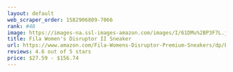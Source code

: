 ```yaml
---
layout: default 
﻿web_scraper_order: 1582906809-7066
rank: #48
image: https://images-na.ssl-images-amazon.com/images/I/61DMu%2BP3F7L.jpg
title: Fila Women's Disruptor II Sneaker
url: https://www.amazon.com/Fila-Womens-Disruptor-Premium-Sneakers/dp/B07445FMQQ/ref=zg_mw_sporting-goods_48?_encoding=UTF8&psc=1&refRID=2VTEBFM0FKHWWGSXP9AH
reviews: 4.6 out of 5 stars
price: $27.59 - $156.74
---
```

